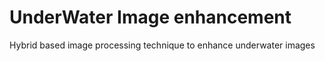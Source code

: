 # UnderWater Image enhancement 
 Hybrid based image processing technique to enhance underwater images 
